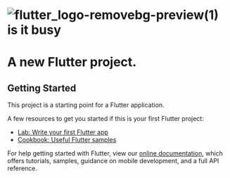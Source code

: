 # ![flutter_logo-removebg-preview(1)](https://user-images.githubusercontent.com/100343047/192092474-13d7a694-3704-43c2-a5d8-ec17e2c85736.png) is it busy
# A new Flutter project.

## Getting Started

This project is a starting point for a Flutter application.

A few resources to get you started if this is your first Flutter project:

- [Lab: Write your first Flutter app](https://flutter.dev/docs/get-started/codelab)
- [Cookbook: Useful Flutter samples](https://flutter.dev/docs/cookbook)

For help getting started with Flutter, view our
[online documentation](https://flutter.dev/docs), which offers tutorials,
samples, guidance on mobile development, and a full API reference.
